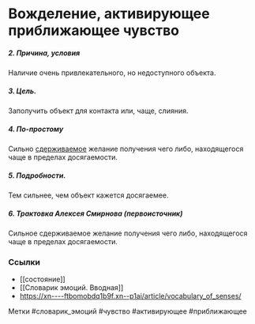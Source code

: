 #  Вожделение, активирующее приближающее чувство

##### 2. Причина, условия
Наличие очень привлекательного, но недоступного объекта.

##### 3. Цель.
Заполучить объект для контакта или, чаще, слияния.

##### 4. По-простому
Сильно <u>сдерживаемое</u> желание получения чего либо, находящегося чаще в пределах досягаемости.

##### 5. Подробности.
Тем сильнее, чем объект кажется досягаемее.

##### 6. Трактовка Алексея Смирнова (первоисточник)
Сильное сдерживаемое желание получения чего либо, находящегося чаще в пределах досягаемости.


### Ссылки
- [[состояние]]
- [[Словарик эмоций. Вводная]]
- https://xn----ftbomobdq1b9f.xn--p1ai/article/vocabulary_of_senses/


Метки #словарик_эмоций #чувство #активирующее #приближающее 

